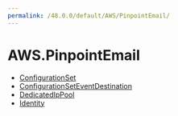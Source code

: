 ```yaml
---
permalink: /48.0.0/default/AWS/PinpointEmail/
---
```


# AWS.PinpointEmail



* [ConfigurationSet](ConfigurationSet.md)
* [ConfigurationSetEventDestination](ConfigurationSetEventDestination.md)
* [DedicatedIpPool](DedicatedIpPool.md)
* [Identity](Identity.md)